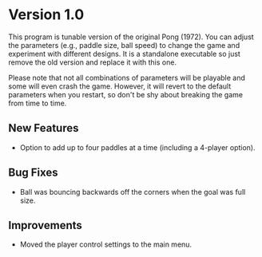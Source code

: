 <h1>Version 1.0</h1>

<p>This program is tunable version of the original Pong (1972). You can adjust the parameters (e.g., paddle size, ball speed) to change the game and experiment with different designs. It is a standalone executable so just remove the old version and replace it with this one.</p>

<p>Please note that not all combinations of parameters will be playable and some will even crash the game. However, it will revert to the default parameters when you restart, so don't be shy about breaking the game from time to time.</p>

<h2>New Features</h2>

<ul>
<li>Option to add up to four paddles at a time (including a 4-player option).</li>
</ul>
<h2>Bug Fixes</h2>
<ul>
<li>Ball was bouncing backwards off the corners when the goal was full size. </li>
</ul>

<h2>Improvements</h2>
<ul>
<li>Moved the player control settings to the main menu.</li>
</ul>

